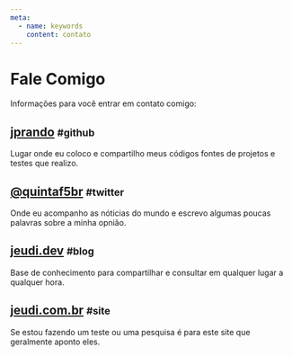 ```yaml
---
meta:
  - name: keywords
    content: contato
---
```


# Fale Comigo

Informações para você entrar em contato comigo:

## [jprando](https://github.com/jprando) <small> #github </small>

Lugar onde eu coloco e compartilho meus códigos fontes de projetos e testes que realizo.

## [@quintaf5br](https://twitter.com/quintaf5br) <small> #twitter </small>

Onde eu acompanho as nóticias do mundo e escrevo algumas poucas palavras sobre a minha opnião.

## [jeudi.dev](https://jeudi.dev) <small> #blog </small>

Base de conhecimento para compartilhar e consultar em qualquer lugar a qualquer hora.

## [jeudi.com.br](https://jeudi.com.br) <small> #site </small>

Se estou fazendo um teste ou uma pesquisa é para este site que geralmente aponto eles.
